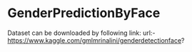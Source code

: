 # GenderPredictionByFace
Dataset can be downloaded by following link:
 url:-https://www.kaggle.com/gmlmrinalini/genderdetectionface?
